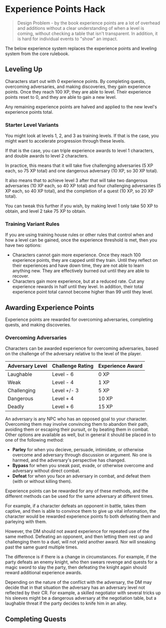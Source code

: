 # Experience Points Hack

> Design Problem - by the book experience points are a lot of overhead and additions without a clear understanding of when a level is coming, without checking a table that isn't transparent.  In addition, it is hard for individual events to "show" an impact.

The below experience system replaces the experience points and leveling system from the core rulebook.

## Leveling Up

Characters start out with 0 experience points.  By completing quests, overcoming adversaries, and making discoveries, they gain experience points.  Once they reach 100 XP, they are able to level.  Their experience points reset to 0, and they are able to gain a new level.

Any remaining experience points are halved and applied to the new level's experience points total.

### Starter Level Variants

You might look at levels 1, 2, and 3 as training levels.  If that is the case, you might want to accelerate progression through these levels.

If that is the case, you can triple experience awards to level 1 characters, and double awards to level 2 characters.

In practice, this means that it will take five challenging adversaries (5 XP each, so 75 XP total) and one dangerous adversary (10 XP, so 30 XP total).

It also means that to achieve level 3 after that will take two dangerous adversaries (10 XP each, so 40 XP total) and four challenging adversaries (5 XP each, so 40 XP total), and the completion of a quest (10 XP, so 20 XP total).

You can tweak this further if you wish, by making level 1 only take 50 XP to obtain, and level 2 take 75 XP to obtain.

### Training Variant Rules

If you are using training house rules or other rules that control when and how a level can be gained, once the experience threshold is met, then you have two options:

- Characters cannot gain more experience.  Once they reach 100 experience points, they are capped until they train.  Until they reflect on their experiences and have down time, they are not able to learn anything new.  They are effectively burned out until they are able to recover.
- Characters gain more experience, but at a reduced rate.  Cut any experience rewards in half until they level.  In addition, their total experience point total cannot become higher than 99 until they level.

## Awarding Experience Points

Experience points are rewarded for overcoming adversaries, completing quests, and making discoveries.

### Overcoming Adversaries

Characters can be awarded experience for overcoming adversaries, based on the challenge of the adversary relative to the level of the player.

| Adversary Level | Challenge Rating |  Experience Award | 
|-|-|-|
| Laughable | Level - 6 | 0 XP |
| Weak | Level - 4  |  1 XP | 
| Challenging | Level +/- 3 | 5 XP | 
| Dangerous | Level + 4 | 10 XP | 
| Deadly | Level + 6 | 15 XP |

An adversary is any NPC who has an opposed goal to your character.  Overcoming them may involve convincing them to abandon their path, avoiding them or escaping their pursuit, or by beating them in combat.  Other options are available as well, but in general it should be placed in to one of the following method:

- **Parley** for when you decieve, persuade, intimidate, or otherwise overcome and adversary through discussion or argument.  No one is harmed, and the adversary's perspective has changed.
- **Bypass** for when you sneak past, evade, or otherwise overcome and adversary without direct combat.
- **Defeat** for when you face an adversary in combat, and defeat them (with or without killing them).

Experience points can be rewarded for any of these methods, and the different methods can be used for the same adversary at different times.

For example, if a character defeats an opponent in battle, takes them captive, and then is able to convince them to give up vital information, the character would be rewarded experience points fo both defeating them and parleying with them.

However, the DM should not award experience for repeated use of the same method.  Defeating an opponent, and then letting them rest up and challenging them to a duel, will not yield another award.  Nor will sneaking past the same guard multiple times.

The difference is if there is a change in circumstances.  For example, if the party defeats an enemy knight, who then swears revenge and quests for a magic sword to slay the party, then defeating the knight again should reward additional experience awards.

Depending on the nature of the conflict with the adversary, the DM may decide that in that situation the adversary has an adversary level not reflected by their CR.  For example, a skilled negotiator with several tricks up his sleeves might be a dangerous adversary at the negotiation table, but a laughable threat if the party decides to knife him in an alley.

## Completing Quests

